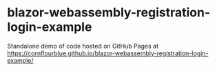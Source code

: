 # blazor-webassembly-registration-login-example

Standalone demo of code hosted on GitHub Pages at https://cornflourblue.github.io/blazor-webassembly-registration-login-example/
